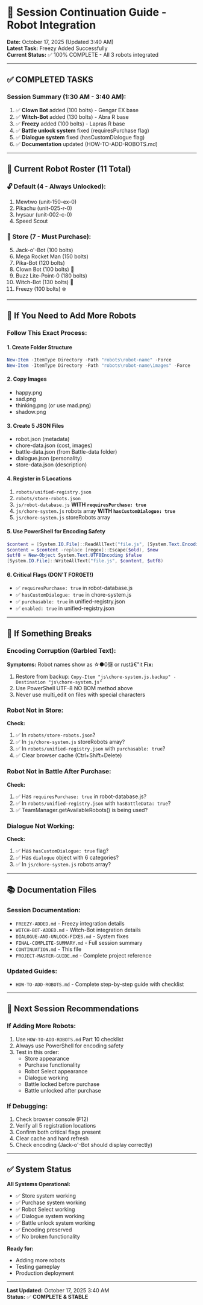 # 🔄 Session Continuation Guide - Robot Integration

**Date:** October 17, 2025 (Updated 3:40 AM)  
**Latest Task:** Freezy Added Successfully  
**Current Status:** ✅ 100% COMPLETE - All 3 robots integrated

---

## ✅ COMPLETED TASKS

### Session Summary (1:30 AM - 3:40 AM):
1. ✅ **Clown Bot** added (100 bolts) - Gengar EX base
2. ✅ **Witch-Bot** added (130 bolts) - Abra R base  
3. ✅ **Freezy** added (100 bolts) - Lapras R base
4. ✅ **Battle unlock system** fixed (requiresPurchase flag)
5. ✅ **Dialogue system** fixed (hasCustomDialogue flag)
6. ✅ **Documentation** updated (HOW-TO-ADD-ROBOTS.md)

---

## 🤖 Current Robot Roster (11 Total)

### 🔓 Default (4 - Always Unlocked):
1. Mewtwo (unit-150-ex-0)
2. Pikachu (unit-025-r-0)
3. Ivysaur (unit-002-c-0)
4. Speed Scout

### 🏪 Store (7 - Must Purchase):
5. Jack-o'-Bot (100 bolts)
6. Mega Rocket Man (150 bolts)
7. Pika-Bot (120 bolts)
8. Clown Bot (100 bolts) 🤡
9. Buzz Lite-Point-0 (180 bolts)
10. Witch-Bot (130 bolts) 🧙
11. Freezy (100 bolts) ❄️

---

## 📝 If You Need to Add More Robots

### Follow This Exact Process:

#### 1. Create Folder Structure
```powershell
New-Item -ItemType Directory -Path "robots\robot-name" -Force
New-Item -ItemType Directory -Path "robots\robot-name\images" -Force
```

#### 2. Copy Images
- happy.png
- sad.png
- thinking.png (or use mad.png)
- shadow.png

#### 3. Create 5 JSON Files
- robot.json (metadata)
- chore-data.json (cost, images)
- battle-data.json (from Battle-data folder)
- dialogue.json (personality)
- store-data.json (description)

#### 4. Register in 5 Locations
1. `robots/unified-registry.json`
2. `robots/store-robots.json`
3. `js/robot-database.js` **WITH `requiresPurchase: true`**
4. `js/chore-system.js` robots array **WITH `hasCustomDialogue: true`**
5. `js/chore-system.js` storeRobots array

#### 5. Use PowerShell for Encoding Safety
```powershell
$content = [System.IO.File]::ReadAllText("file.js", [System.Text.Encoding]::UTF8)
$content = $content -replace [regex]::Escape($old), $new
$utf8 = New-Object System.Text.UTF8Encoding $false
[System.IO.File]::WriteAllText("file.js", $content, $utf8)
```

#### 6. Critical Flags (DON'T FORGET!)
- ✅ `requiresPurchase: true` in robot-database.js
- ✅ `hasCustomDialogue: true` in chore-system.js
- ✅ `purchasable: true` in unified-registry.json
- ✅ `enabled: true` in unified-registry.json

---

## 🔧 If Something Breaks

### Encoding Corruption (Garbled Text):
**Symptoms:** Robot names show as ☆●0彁 or rustâ€"it
**Fix:**
1. Restore from backup: `Copy-Item "js\chore-system.js.backup" -Destination "js\chore-system.js"`
2. Use PowerShell UTF-8 NO BOM method above
3. Never use multi_edit on files with special characters

### Robot Not in Store:
**Check:**
1. ✅ In `robots/store-robots.json`?
2. ✅ In `js/chore-system.js` storeRobots array?
3. ✅ In `robots/unified-registry.json` with `purchasable: true`?
4. ✅ Clear browser cache (Ctrl+Shift+Delete)

### Robot Not in Battle After Purchase:
**Check:**
1. ✅ Has `requiresPurchase: true` in robot-database.js?
2. ✅ In `robots/unified-registry.json` with `hasBattleData: true`?
3. ✅ TeamManager.getAvailableRobots() is being used?

### Dialogue Not Working:
**Check:**
1. ✅ Has `hasCustomDialogue: true` flag?
2. ✅ Has `dialogue` object with 6 categories?
3. ✅ In `js/chore-system.js` robots array?

---

## 📚 Documentation Files

### Session Documentation:
- `FREEZY-ADDED.md` - Freezy integration details
- `WITCH-BOT-ADDED.md` - Witch-Bot integration details
- `DIALOGUE-AND-UNLOCK-FIXES.md` - System fixes
- `FINAL-COMPLETE-SUMMARY.md` - Full session summary
- `CONTINUATION.md` - This file
- `PROJECT-MASTER-GUIDE.md` - Complete project reference

### Updated Guides:
- `HOW-TO-ADD-ROBOTS.md` - Complete step-by-step guide with checklist

---

## 🎯 Next Session Recommendations

### If Adding More Robots:
1. Use `HOW-TO-ADD-ROBOTS.md` Part 10 checklist
2. Always use PowerShell for encoding safety
3. Test in this order:
   - Store appearance
   - Purchase functionality
   - Robot Select appearance
   - Dialogue working
   - Battle locked before purchase
   - Battle unlocked after purchase

### If Debugging:
1. Check browser console (F12)
2. Verify all 5 registration locations
3. Confirm both critical flags present
4. Clear cache and hard refresh
5. Check encoding (Jack-o'-Bot should display correctly)

---

## ✅ System Status

**All Systems Operational:**
- ✅ Store system working
- ✅ Purchase system working
- ✅ Robot Select working
- ✅ Dialogue system working
- ✅ Battle unlock system working
- ✅ Encoding preserved
- ✅ No broken functionality

**Ready for:**
- Adding more robots
- Testing gameplay
- Production deployment

---

**Last Updated:** October 17, 2025 3:40 AM  
**Status:** ✅ **COMPLETE & STABLE**